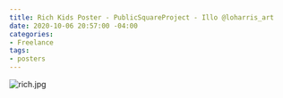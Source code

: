 ```yaml
---
title: Rich Kids Poster - PublicSquareProject - Illo @loharris_art
date: 2020-10-06 20:57:00 -04:00
categories:
- Freelance
tags:
- posters
---
```


![rich.jpg](/uploads/rich.jpg)